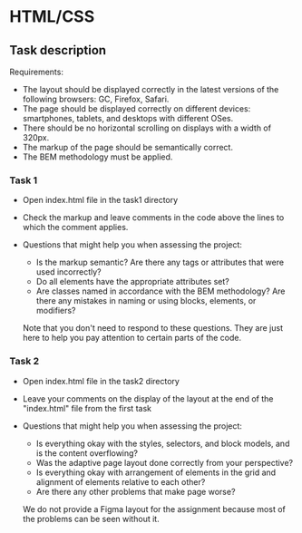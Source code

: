 # HTML/CSS
## Task description

Requirements:
- The layout should be displayed correctly in the latest versions of the following browsers: GC, Firefox, Safari.
- The page should be displayed correctly on different devices: smartphones, tablets, and desktops with different OSes.
- There should be no horizontal scrolling on displays with a width of 320px.
- The markup of the page should be semantically correct.
- The BEM methodology must be applied.

### Task 1
- Open index.html file in the task1 directory
- Check the markup and leave comments in the code above the lines to which the comment applies.
- Questions that might help you when assessing the project:
    - Is the markup semantic? Are there any tags or attributes that were used incorrectly?
    - Do all elements have the appropriate attributes set?
    - Are classes named in accordance with the BEM methodology? Are there any mistakes in naming or using blocks, elements, or modifiers?
    
    Note that you don't need to respond to these questions. They are just here to help you pay attention to certain parts of the code.

### Task 2
- Open index.html file in the task2 directory
- Leave your comments on the display of the layout at the end of the "index.html" file from the first task
  
- Questions that might help you when assessing the project:
  - Is everything okay with the styles, selectors, and block models, and is the content overflowing?
  - Was the adaptive page layout done correctly from your perspective?
  - Is everything okay with arrangement of elements in the grid and alignment of elements relative to each other?
  - Are there any other problems that make page worse?

  We do not provide a Figma layout for the assignment because most of the problems can be seen without it.


